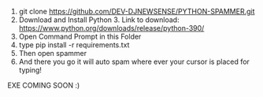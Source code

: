 1. git clone https://github.com/DEV-DJNEWSENSE/PYTHON-SPAMMER.git
2. Download and Install Python 3. Link to download: https://www.python.org/downloads/release/python-390/
3. Open Command Prompt in this Folder
4. type pip install -r requirements.txt
5. Then open spammer
6. And there you go it will auto spam where ever your cursor is placed for typing!

EXE COMING SOON :)
